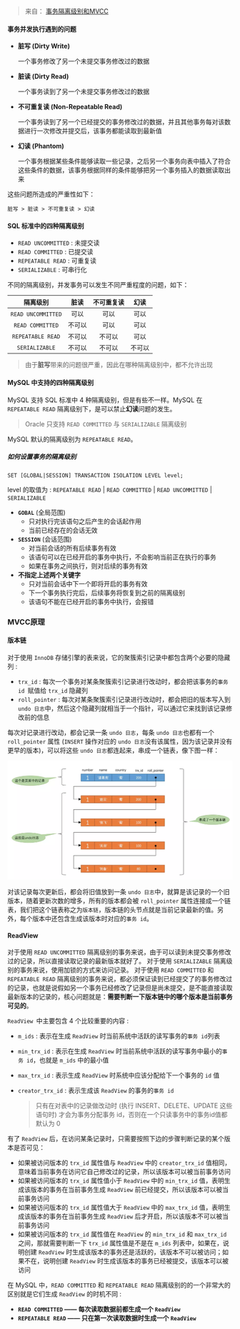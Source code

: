 > 来自： [事务隔离级别和MVCC](<https://juejin.im/book/5bffcbc9f265da614b11b731/section/5c923cfcf265da60f00ecaa9>)

#### 事务并发执行遇到的问题

- **脏写 (Dirty Write)**

  一个事务修改了另一个未提交事务修改过的数据

- **脏读 (Dirty Read)**

  一个事务读到了另一个未提交事务修改过的数据

- **不可重复读 (Non-Repeatable Read)**

  一个事务读到了另一个已经提交的事务修改过的数据，并且其他事务每对该数据进行一次修改并提交后，该事务都能读取到最新值

- **幻读 (Phantom)**

  一个事务根据某些条件能够读取一些记录，之后另一个事务向表中插入了符合这些条件的数据，该事务根据同样的条件能够把另一个事务插入的数据读取出来

这些问题所造成的严重性如下：

```mysql
脏写 > 脏读 > 不可重复读 > 幻读
```

#### SQL 标准中的四种隔离级别

- `READ UNCOMMITTED` : 未提交读
- `READ COMMITTED` : 已提交读
- `REPEATABLE READ` : 可重复读
- `SERIALIZABLE` : 可串行化

不同的隔离级别，并发事务可以发生不同严重程度的问题，如下：

|      隔离级别      |  脏读  | 不可重复读 |  幻读  |
| :----------------: | :----: | :--------: | :----: |
| `READ UNCOMMITTED` |  可以  |    可以    |  可以  |
|  `READ COMMITTED`  | 不可以 |    可以    |  可以  |
| `REPEATABLE READ`  | 不可以 |   不可以   |  可以  |
|   `SERIALIZABLE`   | 不可以 |   不可以   | 不可以 |

> 由于**脏写**带来的问题很严重，因此在哪种隔离级别中，都不允许出现

#### MySQL 中支持的四种隔离级别

MySQL 支持 SQL 标准中 4 种隔离级别，但是有些不一样。MySQL 在 `REPEATABLE READ` 隔离级别下，是可以禁止**幻读**问题的发生。

> Oracle 只支持 `READ COMMITTED` 与 `SERIALIZABLE` 隔离级别

MySQL 默认的隔离级别为 `REPEATABLE READ`。

##### 如何设置事务的隔离级别

```mysql
SET [GLOBAL|SESSION] TRANSACTION ISOLATION LEVEL level;
```
level 的取值为 : `REPEATABLE READ` | `READ COMMITTED` | `READ UNCOMMITTED` | `SERIALIZABLE`

- **`GOBAL`** (全局范围)
  - 只对执行完该语句之后产生的会话起作用
  - 当前已经存在的会话无效
- **`SESSION`** (会话范围)
  - 对当前会话的所有后续事务有效
  - 该语句可以在已经开启的事务中执行，不会影响当前正在执行的事务
  - 如果在事务之间执行，则对后续的事务有效
- **不指定上述两个关键字**
  - 只对当前会话中下一个即将开启的事务有效
  - 下一个事务执行完后，后续事务将恢复到之前的隔离级别
  - 该语句不能在已经开启的事务中执行，会报错

### MVCC原理

#### 版本链

对于使用 `InnoDB` 存储引擎的表来说，它的聚簇索引记录中都包含两个必要的隐藏列 : 

- `trx_id` : 每次一个事务对某条聚簇索引记录进行改动时，都会把该事务的`事务 id `赋值给 `trx_id` 隐藏列
- `roll_pointer` : 每次对某条聚簇索引记录进行改动时，都会把旧的版本写入到 `undo 日志`中，然后这个隐藏列就相当于一个指针，可以通过它来找到该记录修改前的信息

每次对记录进行改动，都会记录一条 `undo 日志`，每条 `undo 日志`也都有一个 `roll_pointer` 属性 (`INSERT` 操作对应的 `undo 日志`没有该属性，因为该记录并没有更早的版本)，可以将这些 `undo 日志`都连起来，串成一个链表，像下图一样：

![](images/16a33e277a98dbec)

对该记录每次更新后，都会将旧值放到一条 `undo 日志`中，就算是该记录的一个旧版本，随着更新次数的增多，所有的版本都会被 `roll_pointer` 属性连接成一个链表，我们把这个链表称之为`版本链`，版本链的头节点就是当前记录最新的值。另外，每个版本中还包含生成该版本时对应的`事务 id`。

#### ReadView

对于使用 `READ UNCOMMITTED` 隔离级别的事务来说，由于可以读到未提交事务修改过的记录，所以直接读取记录的最新版本就好了。
对于使用 `SERIALIZABLE` 隔离级别的事务来说，使用加锁的方式来访问记录。
对于使用 `READ COMMITTED` 和 `REPEATABLE READ` 隔离级别的事务来说，都必须保证读到已经提交了的事务修改过的记录，也就是说假如另一个事务已经修改了记录但是尚未提交，是不能直接读取最新版本的记录的，核心问题就是：**需要判断一下版本链中的哪个版本是当前事务可见的**。

`ReadView `中主要包含 4 个比较重要的内容 : 

- `m_ids` : 表示在生成 `ReadView` 时当前系统中活跃的读写事务的`事务 id`列表

- `min_trx_id` : 表示在生成 `ReadView` 时当前系统中活跃的读写事务中最小的`事务 id`，也就是 `m_ids` 中的最小值

- `max_trx_id` : 表示生成 `ReadView` 时系统中应该分配给下一个事务的 `id` 值

- `creator_trx_id` : 表示生成该 `ReadView` 的事务的`事务 id`

  > 只有在对表中的记录做改动时 (执行 INSERT、DELETE、UPDATE 这些语句时) 才会为事务分配事务 id，否则在一个只读事务中的事务id值都默认为 0

有了 `ReadView` 后，在访问某条记录时，只需要按照下边的步骤判断记录的某个版本是否可见：

- 如果被访问版本的 `trx_id` 属性值与 `ReadView` 中的 `creator_trx_id` 值相同，意味着当前事务在访问它自己修改过的记录，所以该版本可以被当前事务访问
- 如果被访问版本的 `trx_id` 属性值小于 `ReadView` 中的 `min_trx_id` 值，表明生成该版本的事务在当前事务生成 `ReadView` 前已经提交，所以该版本可以被当前事务访问
- 如果被访问版本的 `trx_id` 属性值大于 `ReadView` 中的 `max_trx_id` 值，表明生成该版本的事务在当前事务生成 `ReadView` 后才开启，所以该版本不可以被当前事务访问
- 如果被访问版本的 `trx_id` 属性值在 `ReadView` 的 `min_trx_id` 和 `max_trx_id` 之间，那就需要判断一下 `trx_id` 属性值是不是在 `m_ids` 列表中，如果在，说明创建 `ReadView` 时生成该版本的事务还是活跃的，该版本不可以被访问；如果不在，说明创建 `ReadView` 时生成该版本的事务已经被提交，该版本可以被访问

在 MySQL 中，`READ COMMITTED` 和 `REPEATABLE READ` 隔离级别的的一个非常大的区别就是它们生成 `ReadView` 的时机不同 : 

- **`READ COMMITTED` —— 每次读取数据前都生成一个 `ReadView`**
- **`REPEATABLE READ` —— 只在第一次读取数据时生成一个 `ReadView`**

